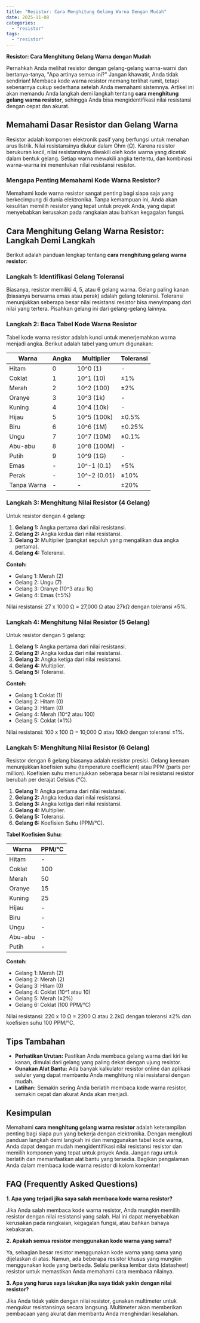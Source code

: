 ```yaml
---
title: "Resistor: Cara Menghitung Gelang Warna Dengan Mudah"
date: 2025-11-08
categories: 
  - "resistor"
tags: 
  - "resistor"
---
```


**Resistor: Cara Menghitung Gelang Warna dengan Mudah**

Pernahkah Anda melihat resistor dengan gelang-gelang warna-warni dan bertanya-tanya, "Apa artinya semua ini?" Jangan khawatir, Anda tidak sendirian! Membaca kode warna resistor memang terlihat rumit, tetapi sebenarnya cukup sederhana setelah Anda memahami sistemnya. Artikel ini akan memandu Anda langkah demi langkah tentang **cara menghitung gelang warna resistor**, sehingga Anda bisa mengidentifikasi nilai resistansi dengan cepat dan akurat.

## Memahami Dasar Resistor dan Gelang Warna

Resistor adalah komponen elektronik pasif yang berfungsi untuk menahan arus listrik. Nilai resistansinya diukur dalam Ohm (Ω). Karena resistor berukuran kecil, nilai resistansinya diwakili oleh kode warna yang dicetak dalam bentuk gelang. Setiap warna mewakili angka tertentu, dan kombinasi warna-warna ini menentukan nilai resistansi resistor.

### Mengapa Penting Memahami Kode Warna Resistor?

Memahami kode warna resistor sangat penting bagi siapa saja yang berkecimpung di dunia elektronika. Tanpa kemampuan ini, Anda akan kesulitan memilih resistor yang tepat untuk proyek Anda, yang dapat menyebabkan kerusakan pada rangkaian atau bahkan kegagalan fungsi.

## Cara Menghitung Gelang Warna Resistor: Langkah Demi Langkah

Berikut adalah panduan lengkap tentang **cara menghitung gelang warna resistor**:

### Langkah 1: Identifikasi Gelang Toleransi

Biasanya, resistor memiliki 4, 5, atau 6 gelang warna. Gelang paling kanan (biasanya berwarna emas atau perak) adalah gelang toleransi. Toleransi menunjukkan seberapa besar nilai resistansi resistor bisa menyimpang dari nilai yang tertera. Pisahkan gelang ini dari gelang-gelang lainnya.

### Langkah 2: Baca Tabel Kode Warna Resistor

Tabel kode warna resistor adalah kunci untuk menerjemahkan warna menjadi angka. Berikut adalah tabel yang umum digunakan:

| Warna | Angka | Multiplier | Toleransi |
| --- | --- | --- | --- |
| Hitam | 0 | 10^0 (1) | \- |
| Coklat | 1 | 10^1 (10) | ±1% |
| Merah | 2 | 10^2 (100) | ±2% |
| Oranye | 3 | 10^3 (1k) | \- |
| Kuning | 4 | 10^4 (10k) | \- |
| Hijau | 5 | 10^5 (100k) | ±0.5% |
| Biru | 6 | 10^6 (1M) | ±0.25% |
| Ungu | 7 | 10^7 (10M) | ±0.1% |
| Abu-abu | 8 | 10^8 (100M) | \- |
| Putih | 9 | 10^9 (1G) | \- |
| Emas | \- | 10^-1 (0.1) | ±5% |
| Perak | \- | 10^-2 (0.01) | ±10% |
| Tanpa Warna | \- | \- | ±20% |

### Langkah 3: Menghitung Nilai Resistor (4 Gelang)

Untuk resistor dengan 4 gelang:

1. **Gelang 1:** Angka pertama dari nilai resistansi.
2. **Gelang 2:** Angka kedua dari nilai resistansi.
3. **Gelang 3:** Multiplier (pangkat sepuluh yang mengalikan dua angka pertama).
4. **Gelang 4:** Toleransi.

**Contoh:**

- Gelang 1: Merah (2)
- Gelang 2: Ungu (7)
- Gelang 3: Oranye (10^3 atau 1k)
- Gelang 4: Emas (±5%)

Nilai resistansi: 27 x 1000 Ω = 27,000 Ω atau 27kΩ dengan toleransi ±5%.

### Langkah 4: Menghitung Nilai Resistor (5 Gelang)

Untuk resistor dengan 5 gelang:

1. **Gelang 1:** Angka pertama dari nilai resistansi.
2. **Gelang 2:** Angka kedua dari nilai resistansi.
3. **Gelang 3:** Angka ketiga dari nilai resistansi.
4. **Gelang 4:** Multiplier.
5. **Gelang 5:** Toleransi.

**Contoh:**

- Gelang 1: Coklat (1)
- Gelang 2: Hitam (0)
- Gelang 3: Hitam (0)
- Gelang 4: Merah (10^2 atau 100)
- Gelang 5: Coklat (±1%)

Nilai resistansi: 100 x 100 Ω = 10,000 Ω atau 10kΩ dengan toleransi ±1%.

### Langkah 5: Menghitung Nilai Resistor (6 Gelang)

Resistor dengan 6 gelang biasanya adalah resistor presisi. Gelang keenam menunjukkan koefisien suhu (temperature coefficient) atau PPM (parts per million). Koefisien suhu menunjukkan seberapa besar nilai resistansi resistor berubah per derajat Celsius (°C).

1. **Gelang 1:** Angka pertama dari nilai resistansi.
2. **Gelang 2:** Angka kedua dari nilai resistansi.
3. **Gelang 3:** Angka ketiga dari nilai resistansi.
4. **Gelang 4:** Multiplier.
5. **Gelang 5:** Toleransi.
6. **Gelang 6:** Koefisien Suhu (PPM/°C).

**Tabel Koefisien Suhu:**

| Warna | PPM/°C |
| --- | --- |
| Hitam | \- |
| Coklat | 100 |
| Merah | 50 |
| Oranye | 15 |
| Kuning | 25 |
| Hijau | \- |
| Biru | \- |
| Ungu | \- |
| Abu-abu | \- |
| Putih | \- |

**Contoh:**

- Gelang 1: Merah (2)
- Gelang 2: Merah (2)
- Gelang 3: Hitam (0)
- Gelang 4: Coklat (10^1 atau 10)
- Gelang 5: Merah (±2%)
- Gelang 6: Coklat (100 PPM/°C)

Nilai resistansi: 220 x 10 Ω = 2200 Ω atau 2.2kΩ dengan toleransi ±2% dan koefisien suhu 100 PPM/°C.

## Tips Tambahan

- **Perhatikan Urutan:** Pastikan Anda membaca gelang warna dari kiri ke kanan, dimulai dari gelang yang paling dekat dengan ujung resistor.
- **Gunakan Alat Bantu:** Ada banyak kalkulator resistor online dan aplikasi seluler yang dapat membantu Anda menghitung nilai resistansi dengan mudah.
- **Latihan:** Semakin sering Anda berlatih membaca kode warna resistor, semakin cepat dan akurat Anda akan menjadi.

## Kesimpulan

Memahami **cara menghitung gelang warna resistor** adalah keterampilan penting bagi siapa pun yang bekerja dengan elektronika. Dengan mengikuti panduan langkah demi langkah ini dan menggunakan tabel kode warna, Anda dapat dengan mudah mengidentifikasi nilai resistansi resistor dan memilih komponen yang tepat untuk proyek Anda. Jangan ragu untuk berlatih dan memanfaatkan alat bantu yang tersedia. Bagikan pengalaman Anda dalam membaca kode warna resistor di kolom komentar!

## FAQ (Frequently Asked Questions)

**1\. Apa yang terjadi jika saya salah membaca kode warna resistor?**

Jika Anda salah membaca kode warna resistor, Anda mungkin memilih resistor dengan nilai resistansi yang salah. Hal ini dapat menyebabkan kerusakan pada rangkaian, kegagalan fungsi, atau bahkan bahaya kebakaran.

**2\. Apakah semua resistor menggunakan kode warna yang sama?**

Ya, sebagian besar resistor menggunakan kode warna yang sama yang dijelaskan di atas. Namun, ada beberapa resistor khusus yang mungkin menggunakan kode yang berbeda. Selalu periksa lembar data (datasheet) resistor untuk memastikan Anda memahami cara membaca nilainya.

**3\. Apa yang harus saya lakukan jika saya tidak yakin dengan nilai resistor?**

Jika Anda tidak yakin dengan nilai resistor, gunakan multimeter untuk mengukur resistansinya secara langsung. Multimeter akan memberikan pembacaan yang akurat dan membantu Anda menghindari kesalahan.

